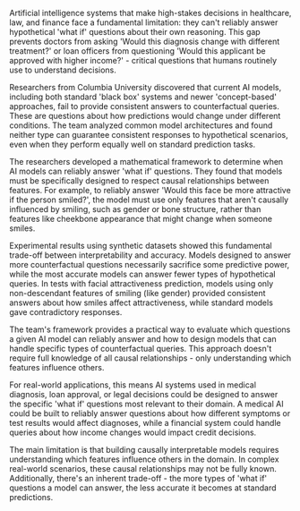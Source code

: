 Artificial intelligence systems that make high-stakes decisions in healthcare, law, and finance face a fundamental limitation: they can't reliably answer hypothetical 'what if' questions about their own reasoning. This gap prevents doctors from asking 'Would this diagnosis change with different treatment?' or loan officers from questioning 'Would this applicant be approved with higher income?' - critical questions that humans routinely use to understand decisions.

Researchers from Columbia University discovered that current AI models, including both standard 'black box' systems and newer 'concept-based' approaches, fail to provide consistent answers to counterfactual queries. These are questions about how predictions would change under different conditions. The team analyzed common model architectures and found neither type can guarantee consistent responses to hypothetical scenarios, even when they perform equally well on standard prediction tasks.

The researchers developed a mathematical framework to determine when AI models can reliably answer 'what if' questions. They found that models must be specifically designed to respect causal relationships between features. For example, to reliably answer 'Would this face be more attractive if the person smiled?', the model must use only features that aren't causally influenced by smiling, such as gender or bone structure, rather than features like cheekbone appearance that might change when someone smiles.

Experimental results using synthetic datasets showed this fundamental trade-off between interpretability and accuracy. Models designed to answer more counterfactual questions necessarily sacrifice some predictive power, while the most accurate models can answer fewer types of hypothetical queries. In tests with facial attractiveness prediction, models using only non-descendant features of smiling (like gender) provided consistent answers about how smiles affect attractiveness, while standard models gave contradictory responses.

The team's framework provides a practical way to evaluate which questions a given AI model can reliably answer and how to design models that can handle specific types of counterfactual queries. This approach doesn't require full knowledge of all causal relationships - only understanding which features influence others.

For real-world applications, this means AI systems used in medical diagnosis, loan approval, or legal decisions could be designed to answer the specific 'what if' questions most relevant to their domain. A medical AI could be built to reliably answer questions about how different symptoms or test results would affect diagnoses, while a financial system could handle queries about how income changes would impact credit decisions.

The main limitation is that building causally interpretable models requires understanding which features influence others in the domain. In complex real-world scenarios, these causal relationships may not be fully known. Additionally, there's an inherent trade-off - the more types of 'what if' questions a model can answer, the less accurate it becomes at standard predictions.
